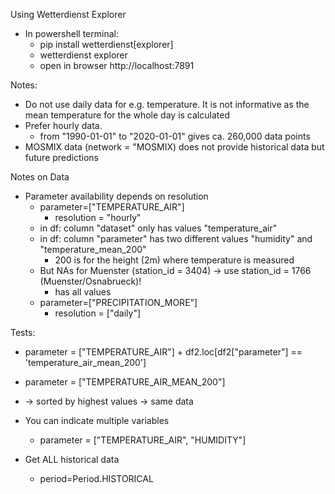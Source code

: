 Using Wetterdienst Explorer 
- In powershell terminal:
    - pip install wetterdienst[explorer]
    - wetterdienst explorer
    - open in browser http://localhost:7891

Notes:
- Do not use daily data for e.g. temperature. It is not informative as the mean temperature for the whole day is calculated
- Prefer hourly data.
    - from "1990-01-01" to "2020-01-01" gives ca. 260,000 data points
- MOSMIX data (network = "MOSMIX) does not provide historical data but future predictions


Notes on Data 
- Parameter availability depends on resolution
    - parameter=["TEMPERATURE_AIR"]
        - resolution = "hourly"
    - in df: column "dataset" only has values "temperature_air"
    - in df: column "parameter" has two different values "humidity" and "temperature_mean_200"
        - 200 is for the height (2m) where temperature is measured
    - But NAs for Muenster (station_id = 3404) -> use station_id = 1766 (Muenster/Osnabrueck)!
        - has all values
    - parameter=["PRECIPITATION_MORE"]
        - resolution = ["daily"]


Tests:
- parameter = ["TEMPERATURE_AIR"] + df2.loc[df2["parameter"] == 'temperature_air_mean_200']
- parameter = ["TEMPERATURE_AIR_MEAN_200"]
- -> sorted by highest values -> same data

- You can indicate multiple variables
    - parameter = ["TEMPERATURE_AIR", "HUMIDITY"]

- Get ALL historical data
    - period=Period.HISTORICAL    

